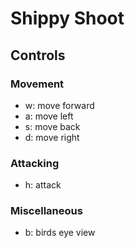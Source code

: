 # Shippy Shoot
## Controls
### Movement 
- w: move forward
- a: move left
- s: move back
- d: move right 
### Attacking
- h: attack
### Miscellaneous
- b: birds eye view
